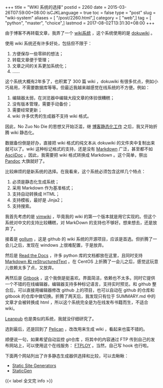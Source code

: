+++
title = "WIKI 系统的选择"
postid = 2260
date = 2015-03-26T07:59:00+08:00
isCJKLanguage = true
toc = false
type = "post"
slug = "wiki-system"
aliases = [ "/post/2260.html",]
category = [ "web",]
tag = [ "python", "master", "choice",]
lastmod = 2017-08-02T13:31:30+08:00
+++


由于博客不再转载文章，我弄了一个 [wiki系统][1] ，这个系统使用的是 [dokuwiki][2] 。

使用 wiki 系统还有许多好处，包括但不限于：

1. 方便保存一些零碎的想法；
2. 转载文章便于管理；
3. 文章之间的关系更加系统化；
4. ……

这个系统大概有2年多了，也积累了 300 篇 wiki ，dokuwiki 有很多优点，例如小巧易用，不需要数据库等等。但最近我越来越感觉在线系统的不方便。例如：

1. 编辑器太弱，在浏览器中编辑大段文章的体验很糟糕；
2. 没有版本管理，需要手动备份；
3. 需要经常更新；
4. wiki 许多优秀的生成器不支持 wiki 格式。

因此，No Zuo No Die 的思想又开始泛滥，继 [博客静态化工作][3] 之后，我又开始折腾 wiki 静态化。

数据备份倒是好办，直接把 wiki 格式的纯文本从 dokuwiki 的文件夹中复制出来就可以了。wiki 这种标记格式的支持，还是没有 [Markdown][12] 广泛，甚至都不如 [AsciiDoc][11] 。因此，我需要把 wiki 格式转换成 Markdown 。这个简单，祭出 [Pandoc][13] 大旗就好了。

比较麻烦的是新系统的选择。在我看来，这个系统必须包含这样几个特点：<!--more-->

1. 必须是静态化生成系统；
2. 采用 Markdown 作为基准格式；
3. 支持自动转换成 HTML；
4. 支持模板，最好是 Jinja2；
5. 支持搜索。

我首先考虑的是 [vimwiki][14] ，毕竟我的 wiki 的第一个版本就是用它实现的。但这个系统对中文的支持比较糟糕，对 MarkDown 的支持也不够好。想来想去，还是放弃了。

接着是 [gollum][4] ，这是 github 的 wiki 系统的开源项目，应该是首选。但折腾了一会儿之后，发现在 windows 上很难配置，于是放弃。

然后是 [Read the Docs][5] ，许多 python 库的文档都放在这里，且同时支持 [Markdown 和 reStructuredText][6] 。在 CentOS 上折腾了一会儿之后，感觉这玩意儿依赖太多了点，又放弃。

再然后是 [Gitbook][7] ，这个我倒是挺喜欢。界面简洁，依赖也不太多。同时它提供一个不错的在线编辑器，编辑器支持多种标记语言，支持实时预览。和 github 整合后，可以直接用编辑器修改 github 上的项目，也可以自动在 github 的仓库和 gitbook 的仓库中做切换。折腾了两天后，我发现只有位于 SUMMARY.md 中的文章才会被转换成 html ，所以这个系统完全是为在线发布书籍而生，不适合 wiki。

[Leanpub][8] 也是类似的系统，我就没仔细研究了。

选到最后，还是回到了 [Pelican][9] ，改改用来生成 wiki ，看起来也蛮不错的。

顺便说一句，如果希望自动监控 git仓库 ，将其中的内容通过 FTP 传到自己的发布网站上，可以使用这个在线服务： [FTPLOY][10] 。当然，自己写 hook 也行啦。

下面两个网站列出了许多静态生成器供选择和比较，可以去瞅瞅：

- [Static Site Generators](https://staticsitegenerators.net/)
- [StaticGen](https://www.staticgen.com/)

{{< label 全文完 info >}}

[1]: http://wiki.zengrong.net
[2]: https://www.dokuwiki.org
[3]: https://blog.zengrong.net/post/2187.html
[4]: https://github.com/gollum/gollum
[5]: https://readthedocs.org/
[6]: https://blog.zengrong.net/post/2185.html
[7]: https://www.gitbook.com/
[8]: https://leanpub.com/
[9]: https://github.com/getpelican/pelican
[10]: https://ftploy.com/
[11]: http://asciidoc.org/
[12]: http://daringfireball.net/projects/markdown/
[13]: http://johnmacfarlane.net/pandoc/
[14]: https://blog.zengrong.net/post/1620.html
